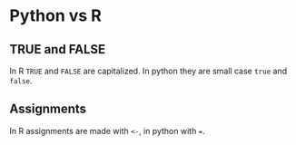 # Python vs R

## TRUE and FALSE

In R `TRUE` and `FALSE` are capitalized. In python they are small case `true` and `false`.


## Assignments

In R assignments are made with `<-`, in python with `=`.
